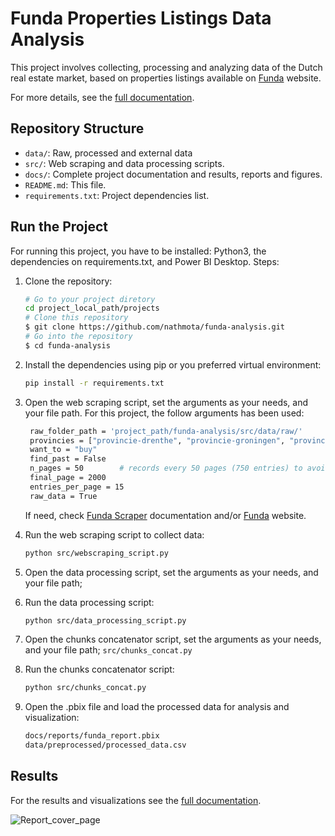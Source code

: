 # Funda Properties Listings Data Analysis 

This project involves collecting, processing and analyzing data of the Dutch real estate market, based on properties listings available on [Funda](www.funda.nl) website.

For more details, see the [full documentation](docs/index.md).

## Repository Structure
- `data/`: Raw, processed and external data
- `src/`: Web scraping and data processing scripts.
- `docs/`: Complete project documentation and results, reports and figures.
- `README.md`: This file.
- `requirements.txt`: Project dependencies list.

## Run the Project
For running this project, you have to be installed: Python3, the dependencies on requirements.txt, and Power BI Desktop.
Steps:

1. Clone the repository:
    ```bash
    # Go to your project diretory
    cd project_local_path/projects
    # Clone this repository
    $ git clone https://github.com/nathmota/funda-analysis.git
    # Go into the repository
    $ cd funda-analysis
    ```
2. Install the dependencies using pip or you preferred virtual environment:
    ```bash
    pip install -r requirements.txt
    ```
3. Open the web scraping script, set the arguments as your needs, and your file path.
   For this project, the follow arguments has been used:
   ```bash
    raw_folder_path = 'project_path/funda-analysis/src/data/raw/'  
    provincies = ["provincie-drenthe", "provincie-groningen", "provincie-flevoland", "provincie-friesland", "provincie-zeeland", "provincie-limburg", "provincie-utrecht", "provincie-overijssel","provincie-gelderland","provincie-noord-brabant","provincie-noord-holland","provincie-zuid-holland"]
    want_to = "buy"
    find_past = False
    n_pages = 50        # records every 50 pages (750 entries) to avoid loss in case of execution failure
    final_page = 2000
    entries_per_page = 15
    raw_data = True
    ```
   If need, check [Funda Scraper](https://github.com/whchien/funda-scraper) documentation and/or [Funda](www.funda.nl) website.
   
4. Run the web scraping script to collect data:
    ```bash
    python src/webscraping_script.py
    ```
5. Open the data processing script, set the arguments as your needs, and your file path;
 
6. Run the data processing script:
    ```bash
    python src/data_processing_script.py
    ```
7. Open the chunks concatenator script, set the arguments as your needs, and your file path;
   `src/chunks_concat.py`

8. Run the chunks concatenator script:
    ```bash
    python src/chunks_concat.py
    ```
9. Open the .pbix file and load the processed data for analysis and visualization:
    ```bash
    docs/reports/funda_report.pbix
    data/preprocessed/processed_data.csv
    ```

## Results
For the results and visualizations see the [full documentation](docs/index.md).

![Report_cover_page](docs/figures/cover_page.png)
